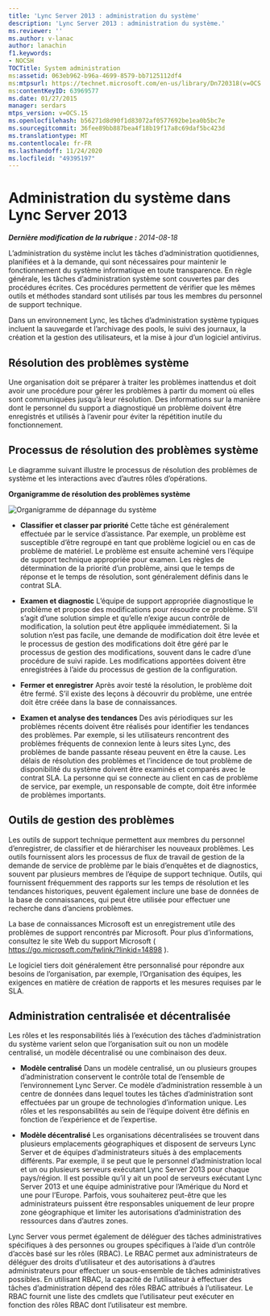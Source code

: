 ```yaml
---
title: 'Lync Server 2013 : administration du système'
description: 'Lync Server 2013 : administration du système.'
ms.reviewer: ''
ms.author: v-lanac
author: lanachin
f1.keywords:
- NOCSH
TOCTitle: System administration
ms:assetid: 063eb962-b96a-4699-8579-bb7125112df4
ms:mtpsurl: https://technet.microsoft.com/en-us/library/Dn720318(v=OCS.15)
ms:contentKeyID: 63969577
ms.date: 01/27/2015
manager: serdars
mtps_version: v=OCS.15
ms.openlocfilehash: b56271d8d90f1d83072af0577692be1ea0b5bc7e
ms.sourcegitcommit: 36fee89bb887bea4f18b19f17a8c69daf5bc423d
ms.translationtype: MT
ms.contentlocale: fr-FR
ms.lasthandoff: 11/24/2020
ms.locfileid: "49395197"
---
```

# <a name="system-administration-in-lync-server-2013"></a>Administration du système dans Lync Server 2013

<div data-xmlns="http://www.w3.org/1999/xhtml">

<div class="topic" data-xmlns="http://www.w3.org/1999/xhtml" data-msxsl="urn:schemas-microsoft-com:xslt" data-cs="https://msdn.microsoft.com/">

<div data-asp="https://msdn2.microsoft.com/asp">



</div>

<div id="mainSection">

<div id="mainBody">

<span> </span>

_**Dernière modification de la rubrique :** 2014-08-18_

L’administration du système inclut les tâches d’administration quotidiennes, planifiées et à la demande, qui sont nécessaires pour maintenir le fonctionnement du système informatique en toute transparence. En règle générale, les tâches d’administration système sont couvertes par des procédures écrites. Ces procédures permettent de vérifier que les mêmes outils et méthodes standard sont utilisés par tous les membres du personnel de support technique.

Dans un environnement Lync, les tâches d’administration système typiques incluent la sauvegarde et l’archivage des pools, le suivi des journaux, la création et la gestion des utilisateurs, et la mise à jour d’un logiciel antivirus.

<div>

## <a name="system-troubleshooting"></a>Résolution des problèmes système

Une organisation doit se préparer à traiter les problèmes inattendus et doit avoir une procédure pour gérer les problèmes à partir du moment où elles sont communiquées jusqu’à leur résolution. Des informations sur la manière dont le personnel du support a diagnostiqué un problème doivent être enregistrés et utilisés à l’avenir pour éviter la répétition inutile du fonctionnement.

</div>

<div>

## <a name="system-troubleshooting-process"></a>Processus de résolution des problèmes système

Le diagramme suivant illustre le processus de résolution des problèmes de système et les interactions avec d’autres rôles d’opérations.

**Organigramme de résolution des problèmes système**

![Organigramme de dépannage du système](images/Dn720318.869d0b89-6473-4b1f-9d90-59604b4b8e98(OCS.15).jpg "Organigramme de dépannage du système")

  - **Classifier et classer par priorité**   Cette tâche est généralement effectuée par le service d’assistance. Par exemple, un problème est susceptible d’être regroupé en tant que problème logiciel ou en cas de problème de matériel. Le problème est ensuite acheminé vers l’équipe de support technique appropriée pour examen. Les règles de détermination de la priorité d’un problème, ainsi que le temps de réponse et le temps de résolution, sont généralement définis dans le contrat SLA.

  - **Examen et diagnostic**   L’équipe de support appropriée diagnostique le problème et propose des modifications pour résoudre ce problème. S’il s’agit d’une solution simple et qu’elle n’exige aucun contrôle de modification, la solution peut être appliquée immédiatement. Si la solution n’est pas facile, une demande de modification doit être levée et le processus de gestion des modifications doit être géré par le processus de gestion des modifications, souvent dans le cadre d’une procédure de suivi rapide. Les modifications apportées doivent être enregistrées à l’aide du processus de gestion de la configuration.

  - **Fermer et enregistrer**   Après avoir testé la résolution, le problème doit être fermé. S’il existe des leçons à découvrir du problème, une entrée doit être créée dans la base de connaissances.

  - **Examen et analyse des tendances**   Des avis périodiques sur les problèmes récents doivent être réalisés pour identifier les tendances des problèmes. Par exemple, si les utilisateurs rencontrent des problèmes fréquents de connexion lente à leurs sites Lync, des problèmes de bande passante réseau peuvent en être la cause. Les délais de résolution des problèmes et l’incidence de tout problème de disponibilité du système doivent être examinés et comparés avec le contrat SLA. La personne qui se connecte au client en cas de problème de service, par exemple, un responsable de compte, doit être informée de problèmes importants.

</div>

<div>

## <a name="issue-management-tools"></a>Outils de gestion des problèmes

Les outils de support technique permettent aux membres du personnel d’enregistrer, de classifier et de hiérarchiser les nouveaux problèmes. Les outils fournissent alors les processus de flux de travail de gestion de la demande de service de problème par le biais d’enquêtes et de diagnostics, souvent par plusieurs membres de l’équipe de support technique. Outils, qui fournissent fréquemment des rapports sur les temps de résolution et les tendances historiques, peuvent également inclure une base de données de la base de connaissances, qui peut être utilisée pour effectuer une recherche dans d’anciens problèmes.

La base de connaissances Microsoft est un enregistrement utile des problèmes de support rencontrés par Microsoft. Pour plus d’informations, consultez le site Web du support Microsoft ( <https://go.microsoft.com/fwlink/?linkid=14898> ).

Le logiciel tiers doit généralement être personnalisé pour répondre aux besoins de l’organisation, par exemple, l’Organisation des équipes, les exigences en matière de création de rapports et les mesures requises par le SLA.

</div>

<div>

## <a name="centralized-vs-decentralized-administration"></a>Administration centralisée et décentralisée

Les rôles et les responsabilités liés à l’exécution des tâches d’administration du système varient selon que l’organisation suit ou non un modèle centralisé, un modèle décentralisé ou une combinaison des deux.

  - **Modèle centralisé**   Dans un modèle centralisé, un ou plusieurs groupes d’administration conservent le contrôle total de l’ensemble de l’environnement Lync Server. Ce modèle d’administration ressemble à un centre de données dans lequel toutes les tâches d’administration sont effectuées par un groupe de technologies d’information unique. Les rôles et les responsabilités au sein de l’équipe doivent être définis en fonction de l’expérience et de l’expertise.

  - **Modèle décentralisé**   Les organisations décentralisées se trouvent dans plusieurs emplacements géographiques et disposent de serveurs Lync Server et de équipes d’administrateurs situés à des emplacements différents. Par exemple, il se peut que le personnel d’administration local et un ou plusieurs serveurs exécutant Lync Server 2013 pour chaque pays/région. Il est possible qu’il y ait un pool de serveurs exécutant Lync Server 2013 et une équipe administrative pour l’Amérique du Nord et une pour l’Europe. Parfois, vous souhaiterez peut-être que les administrateurs puissent être responsables uniquement de leur propre zone géographique et limiter les autorisations d’administration des ressources dans d’autres zones.

Lync Server vous permet également de déléguer des tâches administratives spécifiques à des personnes ou groupes spécifiques à l’aide d’un contrôle d’accès basé sur les rôles (RBAC). Le RBAC permet aux administrateurs de déléguer des droits d’utilisateur et des autorisations à d’autres administrateurs pour effectuer un sous-ensemble de tâches administratives possibles. En utilisant RBAC, la capacité de l’utilisateur à effectuer des tâches d’administration dépend des rôles RBAC attribués à l’utilisateur. Le RBAC fournit une liste des cmdlets que l’utilisateur peut exécuter en fonction des rôles RBAC dont l’utilisateur est membre.

</div>

</div>

<span> </span>

</div>

</div>

</div>

